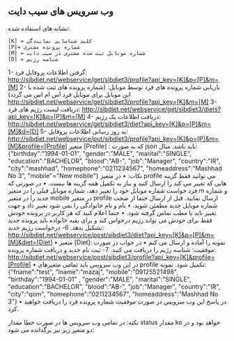 ## وب سرویس های سیب دایت

نشانه های استفاده شده:
```
[K] = کلید شناسایی نمایندگی
[P]= شماره پرونده مشتری
[M] = شماره موبایل ثبت شده مشتری در سیب دایت
[D] = شناسه رژیم
```

1- گرفتن اطلاعات پروفایل فرد: 
http://sibdiet.net/webservice/get/sibdiet3/profile?api_key=[K]&p=[P]&m=[M]
    2- بازیابی شماره پرونده های فرد توسط موبایل: (شماره پرونده های ثبت شده با این موبایل برای موبایل فرد اس ام اس می گردد)
http://sibdiet.net/webservice/get/sibdiet3/profile?api_key=[K]&m=[M]
    3- دریافت لیست رژیم های فرد:
http://sibdiet.net/webservice/get/sibdiet3/diets?api_key=[K]&p=[P]&m=[M]
    4- دریافت اطلاعات یک رژیم:
http://sibdiet.net/webservice/get/sibdiet3/diet?api_key=[K]&p=[P]&m=[M]&d=[D]
    5- به روز رسانی اطلاعات پروفایل:
http://sibdiet.net/webservice/put/sibdiet3/profile?api_key=[K]&p=[P]&m=[M]&profile=[Profile]
متغیر [Profile] : که به صورت json باید باشد. مثال:
{"birthday":"1994-01-01", "gender":"MALE", "marital":"SINGLE", "education":"BACHELOR", "blood":"AB-", "job":"Manager", "country":"IR", "city":"mashhad", "homephone":"0211234567", "homeaddress":"Mashhad No 3", "mobile"="New mobile"}
نکات:
    • در متغیر profile می توانید فقط گزینه هایی که تغییر می کند را ارسال کنید و نیاز به تکمیل همه گزینه ها نیست.
    • در صورتی که فرد خواست شماره موبایل خود را تغییر دهد، شماره موبایل قبلی را در متغیر m و شماره جدید را در متغیر mobile در متغیر profile ارسال نمایید. قبل از ارسال حتما از صحت شماره موبایل جدید مطمئن شوید.
    • نام و نام خانوادگی را نمی شود تغییر داد و جهت تغییر باید با مطب تماس گرفته شود.
    • حتما اعلام کنید که هر کاربر در پرونده خودش فقط برای خودش می تواند رژیم درخواس کند و برای بقیه خانواده باید پرونده جدید تشکیل بدهد.
    6- درخواست رژیم جدید:
http://sibdiet.net/webservice/post/sibdiet3/diet?api_key=[K]&p=[P]&m=[M]&diet=[Diet]
    • متغیر [Diet]: نمونه را آماده و ارسال می کنم
    • در جواب در صورت موفقیت: شناسه رژیم را دریافت می کنید.
    7- ثبت نام جدید و دریافت شماره پرونده:
http://sibdiet.net/webservice/post/sibdiet3/profile?api_key=[K]&profile=[Profile]
    • در این وب سرویس باید تمامی متغیرهای profile تکمیل شود. نمونه:
{"fname":"test", "lname":"mazaj", "mobile":"09125521498", "birthday":"1994-01-01" , "gender":"MALE", "marital":"SINGLE", "education":"BACHELOR", "blood":"AB-", "job":"Manager", "country":"IR", "city":"qom", "homephone":"0211234567", "homeaddress":"Mashhad No 3"}
    • در پاسخ این وب سرویس در صورت موفقیت شماره پرونده فرد را دریافت خواهید کرد.

نکته: در تمامی وب سرویس ها در صورت خطا مقدار status مقدار ko خواهد بود و در دو متغیر زیر نیز برگدانده می شود:
